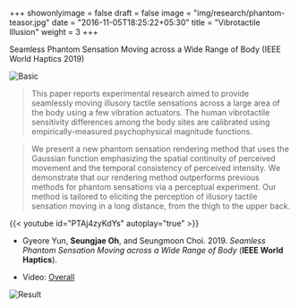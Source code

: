 +++
showonlyimage = false
draft = false
image = "img/research/phantom-teasor.jpg"
date = "2016-11-05T18:25:22+05:30"
title = "Vibrotactile Illusion"
weight = 3
+++

Seamless Phantom Sensation Moving across a Wide Range of Body (IEEE World Haptics 2019)
<!--more-->

![Basic][1]

>This paper reports experimental research aimed to provide seamlessly moving illusory tactile sensations across a large area of the body using a few vibration actuators. The human vibrotactile sensitivity differences among the body sites are calibrated using empirically-measured psychophysical magnitude functions. 

>We present a new phantom sensation rendering method that uses the Gaussian function emphasizing the spatial continuity of perceived movement and the temporal consistency of perceived intensity. We demonstrate that our rendering method outperforms previous methods for phantom sensations via a perceptual experiment. Our method is tailored to eliciting the perception of illusory tactile sensation moving in a long distance, from the thigh to the upper back.

{{< youtube id="PTAj4zyKdYs" autoplay="true" >}}

* Gyeore Yun, **Seungjae Oh**, and Seungmoon Choi. 2019. *Seamless Phantom Sensation Moving across a Wide Range of Body* (**IEEE World Haptics**).
<!-- * Link: [Full Paper](https://doi.org/10.1109/WHC.2019.8816104) -->
* Video: [Overall](https://youtu.be/PTAj4zyKdYs)



![Result][2]


[1]: /img/research/phantom-basic.png
[2]: /img/research/phantom-res.png
